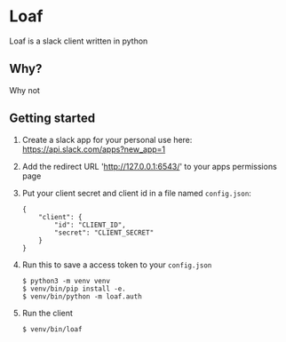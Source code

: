 # Loaf
Loaf is a slack client written in python

## Why?
Why not

## Getting started

1. Create a slack app for your personal use here: https://api.slack.com/apps?new_app=1
2. Add the redirect URL 'http://127.0.0.1:6543/' to your apps permissions page
3. Put your client secret and client id in a file named `config.json`:

    ```
    {
        "client": {
            "id": "CLIENT_ID",
            "secret": "CLIENT_SECRET"
        }
    }
    ```
4. Run this to save a access token to your `config.json`

    ```
    $ python3 -m venv venv
    $ venv/bin/pip install -e.
    $ venv/bin/python -m loaf.auth
    ```

5. Run the client

    ```
    $ venv/bin/loaf
    ```

